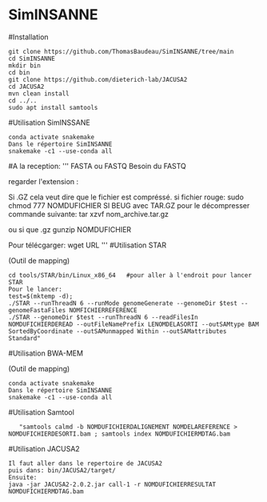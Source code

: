 # SimINSANNE



#Installation
```
git clone https://github.com/ThomasBaudeau/SimINSANNE/tree/main
cd SimINSANNE
mkdir bin
cd bin
git clone https://github.com/dieterich-lab/JACUSA2
cd JACUSA2
mvn clean install
cd ../..
sudo apt install samtools
```

#Utilisation SimINSSANE
```
conda activate snakemake
Dans le répertoire SimINSANNE
snakemake -c1 --use-conda all
```


#A la reception:
'''
FASTA ou FASTQ
Besoin du FASTQ

regarder l'extension :

Si .GZ cela veut dire que le fichier est compréssé.
si fichier rouge:
sudo chmod 777 NOMDUFICHIER
SI BEUG avec TAR.GZ pour le décompresser commande suivante: 
tar xzvf nom_archive.tar.gz

ou 
si que .gz
gunzip NOMDUFICHIER


Pour télécgarger:
wget URL 
'''
#Utilisation STAR

(Outil de mapping)
```
cd tools/STAR/bin/Linux_x86_64   #pour aller à l'endroit pour lancer STAR
Pour le lancer:
test=$(mktemp -d);
./STAR --runThreadN 6 --runMode genomeGenerate --genomeDir $test --genomeFastaFiles NOMFICHIERREFERENCE
./STAR --genomeDir $test --runThreadN 6 --readFilesIn NOMDUFICHIERDEREAD --outFileNamePrefix LENOMDELASORTI --outSAMtype BAM SortedByCoordinate --outSAMunmapped Within --outSAMattributes Standard"

```


#Utilisation BWA-MEM

(Outil de mapping)
```
conda activate snakemake
Dans le répertoire SimINSANNE
snakemake -c1 --use-conda all
```

#Utilisation Samtool
```
   "samtools calmd -b NOMDUFICHIERDALIGNEMENT NOMDELAREFERENCE > NOMDUFICHIERDESORTI.bam ; samtools index NOMDUFICHIERMDTAG.bam
```

#Utilisation JACUSA2
```
Il faut aller dans le repertoire de JACUSA2
puis dans: bin/JACUSA2/target/
Ensuite:
java -jar JACUSA2-2.0.2.jar call-1 -r NOMDUFICHIERRESULTAT NOMDUFICHIERMDTAG.bam
```
